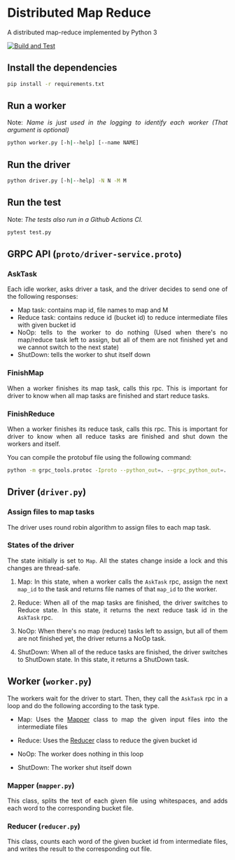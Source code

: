 <div style="text-align: justify;">

# Distributed Map Reduce

A distributed map-reduce implemented by Python 3

[![Build and Test](https://github.com/ahmadsalimi/dist_mr/actions/workflows/main.yml/badge.svg)](https://github.com/ahmadsalimi/dist_mr/actions/workflows/main.yml)


## Install the dependencies

```bash
pip install -r requirements.txt
```

## Run a worker

Note: *Name is just used in the logging to identify each worker (That argument is optional)*

```bash
python worker.py [-h|--help] [--name NAME]
```

## Run the driver

```bash
python driver.py [-h|--help] -N N -M M
```

## Run the test

Note: *The tests also run in a Github Actions CI.*

```bash
pytest test.py
```

## GRPC API (`proto/driver-service.proto`)

### AskTask

Each idle worker, asks driver a task, and the driver decides to send one of the following responses:

- Map task: contains map id, file names to map and M
- Reduce task: contains reduce id (bucket id) to reduce intermediate files with given bucket id
- NoOp: tells to the worker to do nothing (Used when there's no map/reduce task left to assign, but all of them are not finished yet and we cannot switch to the next state)
- ShutDown: tells the worker to shut itself down

### FinishMap

When a worker finishes its map task, calls this rpc. This is important for driver to know when all map tasks are finished and start reduce tasks.

### FinishReduce

When a worker finishes its reduce task, calls this rpc. This is important for driver to know when all reduce tasks are finished and shut down the workers and itself.

You can compile the protobuf file using the following command:

```bash
python -m grpc_tools.protoc -Iproto --python_out=. --grpc_python_out=. proto/driver-service.proto
```

## Driver (`driver.py`)

### Assign files to map tasks

The driver uses round robin algorithm to assign files to each map task.

### States of the driver

The state initially is set to `Map`. All the states change inside a lock and this changes are thread-safe.

1. Map: In this state, when a worker calls the `AskTask` rpc, assign the next `map_id` to the task and returns file names of that `map_id` to the worker.

1. Reduce: When all of the map tasks are finished, the driver switches to Reduce state. In this state, it returns the next reduce task id in the `AskTask` rpc.

1. NoOp: When there's no map (reduce) tasks left to assign, but all of them are not finished yet, the driver returns a NoOp task.

1. ShutDown: When all of the reduce tasks are finished, the driver switches to ShutDown state. In this state, it returns a ShutDown task.

## Worker (`worker.py`)

The workers wait for the driver to start. Then, they call the `AskTask` rpc in a loop and do the following according to the task type.

- Map: Uses the [Mapper](#Mapper) class to map the given input files into the intermediate files

- Reduce: Uses the [Reducer](#Reducer) class to reduce the given bucket id

- NoOp: The worker does nothing in this loop

- ShutDown: The worker shut itself down

### Mapper (`mapper.py`)

This class, splits the text of each given file using whitespaces, and adds each word to the corresponding bucket file.

### Reducer (`reducer.py`)

This class, counts each word of the given bucket id from intermediate files, and writes the result to the corresponding out file.

</div>

